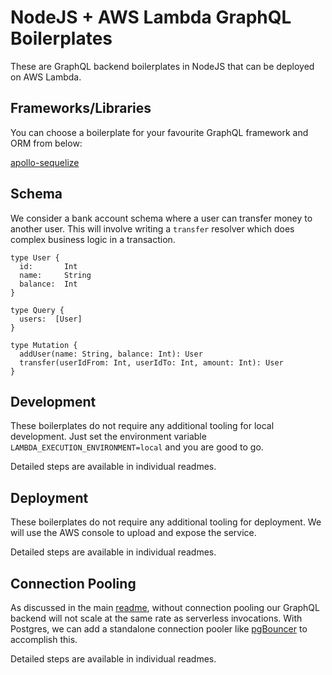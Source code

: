 # NodeJS + AWS Lambda GraphQL Boilerplates

These are GraphQL backend boilerplates in NodeJS that can be deployed on AWS Lambda.

## Frameworks/Libraries

You can choose a boilerplate for your favourite GraphQL framework and ORM from below:

[apollo-sequelize](apollo-sequelize)

## Schema

We consider a bank account schema where a user can transfer money to another user. This will involve writing a `transfer` resolver which does complex business logic in a transaction.

```
type User {
  id:       Int
  name:     String
  balance:  Int
}

type Query {
  users:  [User]
}

type Mutation {
  addUser(name: String, balance: Int): User
  transfer(userIdFrom: Int, userIdTo: Int, amount: Int): User
}
```

## Development

These boilerplates do not require any additional tooling for local development. Just set the environment variable `LAMBDA_EXECUTION_ENVIRONMENT=local` and you are good to go.

Detailed steps are available in individual readmes.

## Deployment

These boilerplates do not require any additional tooling for deployment. We will use the AWS console to upload and expose the service.

Detailed steps are available in individual readmes.

## Connection Pooling

As discussed in the main [readme](../README.md), without connection pooling our GraphQL backend will not scale at the same rate as serverless invocations. With Postgres, we can add a standalone connection pooler like [pgBouncer](https://pgbouncer.github.io/) to accomplish this.

Detailed steps are available in individual readmes.
